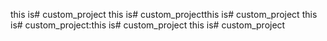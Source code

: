this is# custom_project
this is# custom_projectthis is# custom_project
this is# custom_project:this is# custom_project
this is# custom_project
